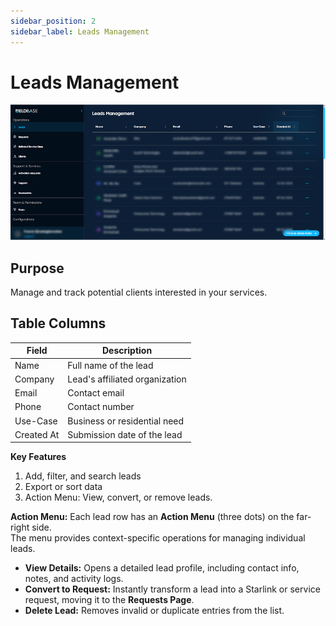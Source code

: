 ```yaml
---
sidebar_position: 2
sidebar_label: Leads Management
---
```


# Leads Management
![Dashboard](./images/leads.png)
## Purpose

Manage and track potential clients interested in your services.

## Table Columns

| Field        | Description                          |
|---------------|--------------------------------------|
| Name          | Full name of the lead                |
| Company       | Lead's affiliated organization       |
| Email         | Contact email                        |
| Phone         | Contact number                       |
| Use-Case      | Business or residential need         |
| Created At    | Submission date of the lead          |


**Key Features**

1. Add, filter, and search leads
2. Export or sort data
3. Action Menu: View, convert, or remove leads.

**Action Menu:**
Each lead row has an **Action Menu** (three dots) on the far-right side.  
The menu provides context-specific operations for managing individual leads.
- **View Details:** Opens a detailed lead profile, including contact info, notes, and activity logs. 
- **Convert to Request:** Instantly transform a lead into a Starlink or service request, moving it to the **Requests Page**.
- **Delete Lead:** Removes invalid or duplicate entries from the list.